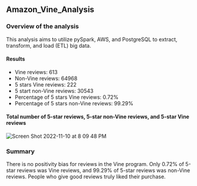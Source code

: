 ## Amazon_Vine_Analysis

### Overview of the analysis
This analysis aims to utilize pySpark, AWS, and PostgreSQL to extract, transform, and load (ETL) big data. 

#### Results

- Vine reviews: 613
- Non-Vine reviews: 64968
- 5 stars Vine reviews: 222
- 5 start non-Vine reviews: 30543
- Percentage of 5 stars Vine reviews: 0.72%
- Percentage of 5 stars non-Vine reviews: 99.29% 

#### Total number of 5-star reviews, 5-star non-Vine reviews, and 5-star Vine reviews
![Screen Shot 2022-11-10 at 8 09 48 PM](https://user-images.githubusercontent.com/108419097/201238901-5f938fe3-588f-47a2-9673-78069fcfec99.png)

### Summary
There is no positivity bias for reviews in the Vine program.  Only 0.72% of 5-star reviews was Vine reviews, and 99.29% of 5-star reviews was non-Vine reviews.  People who give good reviews truly liked their purchase. 
